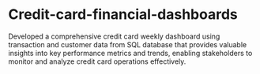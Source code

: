 # Credit-card-financial-dashboards
Developed a comprehensive credit card weekly dashboard using transaction and customer data from SQL database that provides valuable insights  into key performance metrics and trends, enabling stakeholders to monitor and analyze credit card operations effectively.

